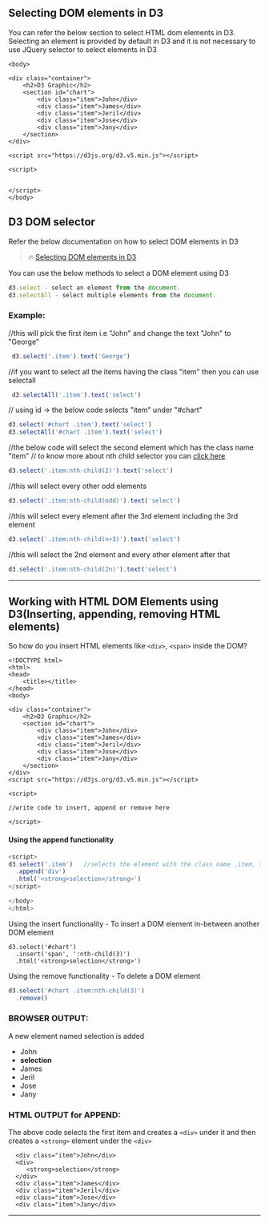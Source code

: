 ## Selecting DOM elements in D3

You can refer the below section to select HTML dom elements in D3. Selecting an element is provided by default in D3 and it is not necessary to use JQuery selector to select elements in D3

```
<body>

<div class="container">
	<h2>D3 Graphic</h2>
	<section id="chart">
		<div class="item">John</div>
		<div class="item">James</div>
		<div class="item">Jeril</div>
		<div class="item">Jose</div>
		<div class="item">Jany</div>
	</section>
</div>

<script src="https://d3js.org/d3.v5.min.js"></script>

<script>
	

</script>
</body>
```

## D3 DOM selector

Refer the below documentation on how to select DOM elements in D3

> :fire: [Selecting DOM elements in D3](https://github.com/d3/d3/blob/master/API.md#selecting-elements)

You can use the below methods to select a DOM element using D3

```Javascript
d3.select - select an element from the document.
d3.selectAll - select multiple elements from the document.
```

### Example:

//this will pick the first item i.e "John" and change the text "John" to "George"

```Javascript
 d3.select('.item').text('George')
 ```

//if you want to select all the items having the class "item" then you can use selectall

```Javascript
 d3.selectAll('.item').text('select')
 ```
 
// using id -> the below code selects "item" under "#chart"

```Javascript
d3.select('#chart .item').text('select')
d3.selectAll('#chart .item').text('select')
```

//the below code will select the second element which has the class name "item"
// to know more about nth child selector you can [click here](https://css-tricks.com/how-nth-child-works/)

```Javascript
d3.select('.item:nth-child(2)').text('select')
```

//this will select every other odd elements

```Javascript
d3.select('.item:nth-child(odd)').text('select')
```
//this will select every element after the 3rd element including the 3rd element

```Javascript
d3.select('.item:nth-child(n+3)').text('select')
```

//this will select the 2nd element and every other element after that

```Javascript
d3.select('.item:nth-child(2n)').text('select')
```

---

## Working with HTML DOM Elements using D3(Inserting, appending, removing HTML elements)

So how do you insert HTML elements like ```<div>```, ```<span>``` inside the DOM?

```
<!DOCTYPE html>
<html>
<head>
	<title></title>
</head>
<body>

<div class="container">
	<h2>D3 Graphic</h2>
	<section id="chart">
		<div class="item">John</div>
		<div class="item">James</div>
		<div class="item">Jeril</div>
		<div class="item">Jose</div>
		<div class="item">Jany</div>
	</section>
</div>
<script src="https://d3js.org/d3.v5.min.js"></script>

<script> 

//write code to insert, append or remove here

</script>

```

#### Using the append functionality

```Javascript
<script>
d3.select('.item')   //selects the element with the class name .item, similiarly you can use #chart
  .append('div')
  .html('<strong>selection</strong>')
</script>

</body>
</html>
```

Using the insert functionality - To insert a DOM element in-between another DOM element

```Javacript
d3.select('#chart')   
  .insert('span', ':nth-child(3)')
  .html('<strong>selection</strong>')
```

Using the remove functionality - To delete a DOM element

```Javascript
d3.select('#chart .item:nth-child(3)')
  .remove()
```

### BROWSER OUTPUT: 

A new element named selection is added

* John
* **selection**
* James
* Jeril
* Jose
* Jany

### HTML OUTPUT for APPEND: 

The above code selects the first item and creates a ```<div>``` under it and then creates a ```<strong>``` element under the ```<div>```

```
  <div class="item">John</div>  
  <div>
   	 <strong>selection</strong>
  </div>
  <div class="item">James</div>
  <div class="item">Jeril</div>
  <div class="item">Jose</div>
  <div class="item">Jany</div>
```

---
